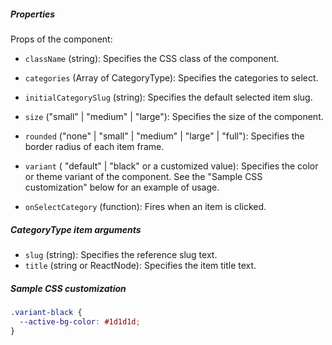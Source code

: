 ##### Properties

Props of the component:

- `className` (string): Specifies the CSS class of the component.
- `categories` (Array of CategoryType): Specifies the categories to select.
- `initialCategorySlug` (string): Specifies the default selected item slug.
- `size` ("small" | "medium" | "large"): Specifies the size of the component.
- `rounded` ("none" | "small" | "medium" | "large" | "full"): Specifies the border radius of each item frame.
- `variant` ( "default" | "black" or a customized value): Specifies the color or theme variant of the component. See the "Sample CSS customization" below for an example of usage.

- `onSelectCategory` (function): Fires when an item is clicked.

##### CategoryType item arguments

- `slug` (string): Specifies the reference slug text.
- `title` (string or ReactNode): Specifies the item title text.

##### Sample CSS customization

```css
.variant-black {
  --active-bg-color: #1d1d1d;
}
```
